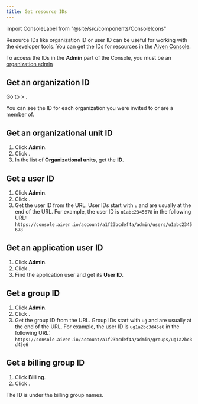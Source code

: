 ```yaml
---
title: Get resource IDs
---
```


import ConsoleLabel from "@site/src/components/ConsoleIcons"

Resource IDs like organization ID or user ID can be useful for working with the developer tools. You can get the IDs for resources in the [Aiven Console](https://console.aiven.io/).

To access the IDs in the **Admin** part of the Console, you must be an
[organization admin](/docs/platform/concepts/permissions#organization-roles-and-permissions)

## Get an organization ID

Go to <ConsoleLabel name="userinformation"/> > <ConsoleLabel name="Organizations"/>.

You can see the ID for each organization you were invited to or are a member of.

## Get an organizational unit ID

1. Click **Admin**.
1. Click <ConsoleLabel name="organization"/>.
1. In the list of **Organizational units**, get the **ID**.

## Get a user ID

1. Click **Admin**.
1. Click <ConsoleLabel name="users"/>.
1. Get the user ID from the URL. User IDs start with `u` and are usually at the
   end of the URL. For example, the user ID is `u1abc2345678` in the following URL:
   `https://console.aiven.io/account/a1f23bcdef4a/admin/users/u1abc2345678`

## Get an application user ID

1. Click **Admin**.
1. Click <ConsoleLabel name="applicationusers"/>.
1. Find the application user and get its **User ID**.

## Get a group ID

1. Click **Admin**.
1. Click <ConsoleLabel name="groups"/>.
1. Get the group ID from the URL. Group IDs start with `ug` and are usually at the
   end of the URL. For example, the user ID is `ug1a2bc3d45e6` in the following URL:
   `https://console.aiven.io/account/a1f23bcdef4a/admin/groups/ug1a2bc3d45e6`

## Get a billing group ID

1. Click **Billing**.
1. Click <ConsoleLabel name="billinggroups"/>.

The ID is under the billing group names.
